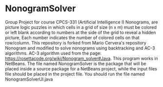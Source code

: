 # NonogramSolver

Group Project for course CPCS-331 (Artificial Intelligence I)
Nonograms, are picture logic puzzles in which cells in a grid of size (n x m) must be colored or left blank according to numbers at the side of the grid to reveal a hidden picture, Each number indicates the number of colored cells on that row/column.
This repository is forked from Mario Cervera's repository Nonogram and modified to solve nonograms using backtracking and AC-3 algorithms. AC-3 algorithm used from the page: https://rosettacode.org/wiki/Nonogram_solver#Java. This program works in NetBeans. The file named NonogramSolver is the package that will be placed inside a source package for a NetBeans project, while the input files file should be placed in the project file. You should run the file named NonogramSolverUI.java
